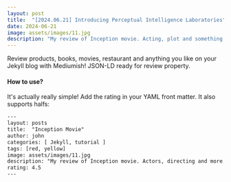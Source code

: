 ```yaml
---
layout: post
title:  "[2024.06.21] Introducing Perceptual Intelligence Laboratories"
date: 2024-06-21
image: assets/images/11.jpg
description: "My review of Inception movie. Acting, plot and something else in this short description."
---
```


Review products, books, movies, restaurant and anything you like on your Jekyll blog with Mediumish! JSON-LD ready for review property.

#### How to use?

It's actually really simple! Add the rating in your YAML front matter. It also supports halfs:

```html
---
layout: posts
title:  "Inception Movie"
author: john
categories: [ Jekyll, tutorial ]
tags: [red, yellow]
image: assets/images/11.jpg
description: "My review of Inception movie. Actors, directing and more."
rating: 4.5
---
```
